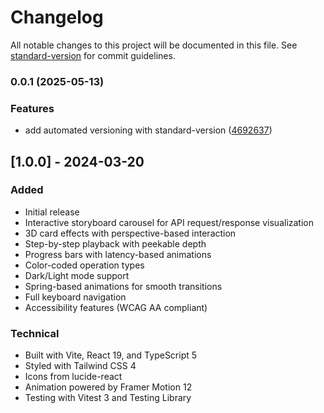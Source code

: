 # Changelog

All notable changes to this project will be documented in this file. See [standard-version](https://github.com/conventional-changelog/standard-version) for commit guidelines.

### 0.0.1 (2025-05-13)


### Features

* add automated versioning with standard-version ([4692637](https://github.com/reinaldosimoes/processing-storyboard/commit/46926371521ff55dc42c364d308096323034b8e0))

## [1.0.0] - 2024-03-20

### Added

- Initial release
- Interactive storyboard carousel for API request/response visualization
- 3D card effects with perspective-based interaction
- Step-by-step playback with peekable depth
- Progress bars with latency-based animations
- Color-coded operation types
- Dark/Light mode support
- Spring-based animations for smooth transitions
- Full keyboard navigation
- Accessibility features (WCAG AA compliant)

### Technical

- Built with Vite, React 19, and TypeScript 5
- Styled with Tailwind CSS 4
- Icons from lucide-react
- Animation powered by Framer Motion 12
- Testing with Vitest 3 and Testing Library
